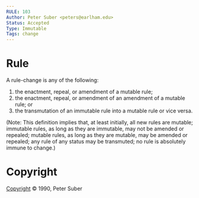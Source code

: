 ```yaml
---
RULE: 103
Author: Peter Suber <peters@earlham.edu>
Status: Accepted
Type: Immutable
Tags: change
---
```


# Rule

A rule-change is any of the following:

1. the enactment, repeal, or amendment of a mutable rule;
2. the enactment, repeal, or amendment of an amendment of a mutable rule; or
3. the transmutation of an immutable rule into a mutable rule or vice versa.

(Note: This definition implies that, at least initially, all new rules are mutable; immutable rules, as long as they are immutable, may not be amended or repealed; mutable rules, as long as they are mutable, may be amended or repealed; any rule of any status may be transmuted; no rule is absolutely immune to change.)

# Copyright

[Copyright](http://legacy.earlham.edu/~peters/copyrite.htm) © 1990, Peter Suber

